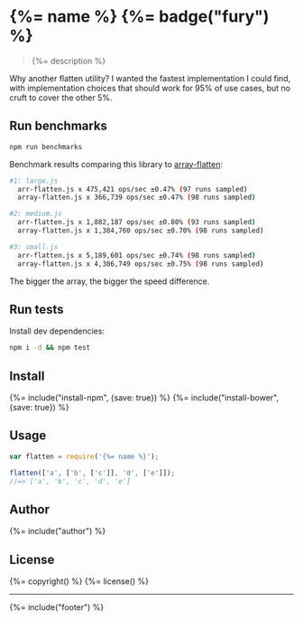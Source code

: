 # {%= name %} {%= badge("fury") %}

> {%= description %}

Why another flatten utility? I wanted the fastest implementation I could find, with implementation choices that should work for 95% of use cases, but no cruft to cover the other 5%.

## Run benchmarks

```bash
npm run benchmarks
```

Benchmark results comparing this library to [array-flatten]:

```bash
#1: large.js
  arr-flatten.js x 475,421 ops/sec ±0.47% (97 runs sampled)
  array-flatten.js x 366,739 ops/sec ±0.47% (98 runs sampled)

#2: medium.js
  arr-flatten.js x 1,882,187 ops/sec ±0.80% (93 runs sampled)
  array-flatten.js x 1,384,760 ops/sec ±0.70% (98 runs sampled)

#3: small.js
  arr-flatten.js x 5,189,601 ops/sec ±0.74% (98 runs sampled)
  array-flatten.js x 4,306,749 ops/sec ±0.75% (98 runs sampled)
```

The bigger the array, the bigger the speed difference.


## Run tests

Install dev dependencies:

```bash
npm i -d && npm test
```

## Install
{%= include("install-npm", {save: true}) %}
{%= include("install-bower", {save: true}) %}


## Usage

```js
var flatten = require('{%= name %}');

flatten(['a', ['b', ['c']], 'd', ['e']]);
//=> ['a', 'b', 'c', 'd', 'e']
```

## Author
{%= include("author") %}

## License
{%= copyright() %}
{%= license() %}

***

{%= include("footer") %}

[array-flatten]: https://github.com/blakeembrey/array-flatten